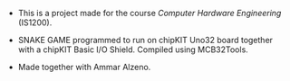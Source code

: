 * This is a project made for the course _Computer Hardware Engineering_ (IS1200).
* SNAKE GAME programmed to run on chipKIT Uno32 board together with a chipKIT Basic I/O Shield. Compiled using MCB32Tools.

* Made together with Ammar Alzeno.
